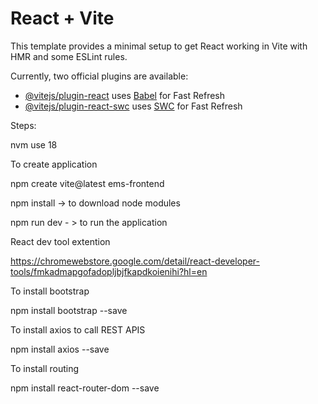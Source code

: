 # React + Vite

This template provides a minimal setup to get React working in Vite with HMR and some ESLint rules.

Currently, two official plugins are available:

- [@vitejs/plugin-react](https://github.com/vitejs/vite-plugin-react/blob/main/packages/plugin-react/README.md) uses [Babel](https://babeljs.io/) for Fast Refresh
- [@vitejs/plugin-react-swc](https://github.com/vitejs/vite-plugin-react-swc) uses [SWC](https://swc.rs/) for Fast Refresh

Steps:

nvm use 18

To create application

npm create vite@latest ems-frontend

npm install -> to download node modules

npm run dev - > to run the application

React dev tool extention

https://chromewebstore.google.com/detail/react-developer-tools/fmkadmapgofadopljbjfkapdkoienihi?hl=en

To install bootstrap 

npm install bootstrap --save

To install axios to call REST APIS

npm install axios --save

To install routing 

npm install react-router-dom --save
